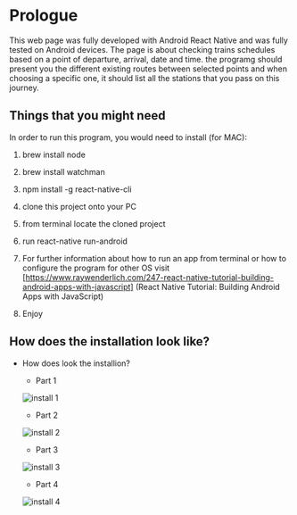 # Prologue
This web page was fully developed with Android React Native and was fully tested on Android devices. The page is about checking trains schedules based on a point of departure, arrival, date and time. the programg should present you the different existing routes between selected points and when choosing a specific one, it should list all the stations that you pass on this journey.

## Things that you might need

In order to run this program, you would need to install (for MAC):

1. brew install node

2. brew install watchman

3. npm install -g react-native-cli

4. clone this project onto your PC

5. from terminal locate the cloned project

6. run react-native run-android

7. For further information about how to run an app from terminal or how to configure the program for other OS visit [https://www.raywenderlich.com/247-react-native-tutorial-building-android-apps-with-javascript] (React Native Tutorial: Building Android Apps with JavaScript)

8. Enjoy


## How does the installation look like?

- How does look the installion?

  - Part 1
  
  ![install 1](Demo/setup1.gif)

  - Part 2
  
  ![install 2](Demo/setup2.gif)

  - Part 3
  
  ![install 3](Demo/setup3.gif)

  - Part 4
  
  ![install 4](Demo/setup4.gif)
